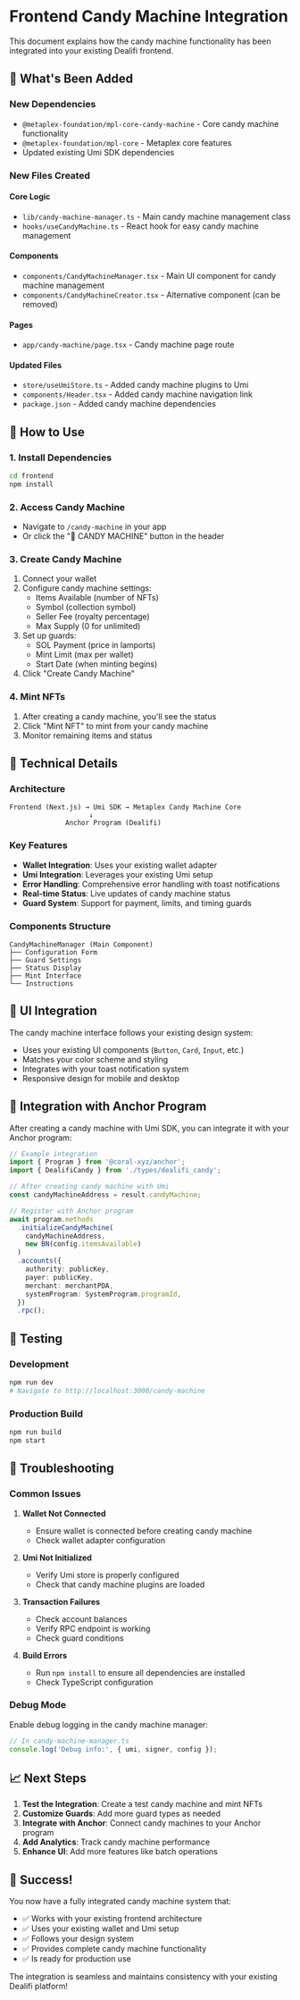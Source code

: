 # Frontend Candy Machine Integration

This document explains how the candy machine functionality has been integrated into your existing Dealifi frontend.

## 🎯 What's Been Added

### New Dependencies
- `@metaplex-foundation/mpl-core-candy-machine` - Core candy machine functionality
- `@metaplex-foundation/mpl-core` - Metaplex core features
- Updated existing Umi SDK dependencies

### New Files Created

#### Core Logic
- `lib/candy-machine-manager.ts` - Main candy machine management class
- `hooks/useCandyMachine.ts` - React hook for easy candy machine management

#### Components
- `components/CandyMachineManager.tsx` - Main UI component for candy machine management
- `components/CandyMachineCreator.tsx` - Alternative component (can be removed)

#### Pages
- `app/candy-machine/page.tsx` - Candy machine page route

#### Updated Files
- `store/useUmiStore.ts` - Added candy machine plugins to Umi
- `components/Header.tsx` - Added candy machine navigation link
- `package.json` - Added candy machine dependencies

## 🚀 How to Use

### 1. Install Dependencies
```bash
cd frontend
npm install
```

### 2. Access Candy Machine
- Navigate to `/candy-machine` in your app
- Or click the "🍭 CANDY MACHINE" button in the header

### 3. Create Candy Machine
1. Connect your wallet
2. Configure candy machine settings:
   - Items Available (number of NFTs)
   - Symbol (collection symbol)
   - Seller Fee (royalty percentage)
   - Max Supply (0 for unlimited)
3. Set up guards:
   - SOL Payment (price in lamports)
   - Mint Limit (max per wallet)
   - Start Date (when minting begins)
4. Click "Create Candy Machine"

### 4. Mint NFTs
1. After creating a candy machine, you'll see the status
2. Click "Mint NFT" to mint from your candy machine
3. Monitor remaining items and status

## 🔧 Technical Details

### Architecture
```
Frontend (Next.js) → Umi SDK → Metaplex Candy Machine Core
                    ↓
              Anchor Program (Dealifi)
```

### Key Features
- **Wallet Integration**: Uses your existing wallet adapter
- **Umi Integration**: Leverages your existing Umi setup
- **Error Handling**: Comprehensive error handling with toast notifications
- **Real-time Status**: Live updates of candy machine status
- **Guard System**: Support for payment, limits, and timing guards

### Components Structure
```
CandyMachineManager (Main Component)
├── Configuration Form
├── Guard Settings
├── Status Display
├── Mint Interface
└── Instructions
```

## 🎨 UI Integration

The candy machine interface follows your existing design system:
- Uses your existing UI components (`Button`, `Card`, `Input`, etc.)
- Matches your color scheme and styling
- Integrates with your toast notification system
- Responsive design for mobile and desktop

## 🔄 Integration with Anchor Program

After creating a candy machine with Umi SDK, you can integrate it with your Anchor program:

```typescript
// Example integration
import { Program } from '@coral-xyz/anchor';
import { DealifiCandy } from './types/dealifi_candy';

// After creating candy machine with Umi
const candyMachineAddress = result.candyMachine;

// Register with Anchor program
await program.methods
  .initializeCandyMachine(
    candyMachineAddress,
    new BN(config.itemsAvailable)
  )
  .accounts({
    authority: publicKey,
    payer: publicKey,
    merchant: merchantPDA,
    systemProgram: SystemProgram.programId,
  })
  .rpc();
```

## 🧪 Testing

### Development
```bash
npm run dev
# Navigate to http://localhost:3000/candy-machine
```

### Production Build
```bash
npm run build
npm start
```

## 🐛 Troubleshooting

### Common Issues

1. **Wallet Not Connected**
   - Ensure wallet is connected before creating candy machine
   - Check wallet adapter configuration

2. **Umi Not Initialized**
   - Verify Umi store is properly configured
   - Check that candy machine plugins are loaded

3. **Transaction Failures**
   - Check account balances
   - Verify RPC endpoint is working
   - Check guard conditions

4. **Build Errors**
   - Run `npm install` to ensure all dependencies are installed
   - Check TypeScript configuration

### Debug Mode
Enable debug logging in the candy machine manager:
```typescript
// In candy-machine-manager.ts
console.log('Debug info:', { umi, signer, config });
```

## 📈 Next Steps

1. **Test the Integration**: Create a test candy machine and mint NFTs
2. **Customize Guards**: Add more guard types as needed
3. **Integrate with Anchor**: Connect candy machines to your Anchor program
4. **Add Analytics**: Track candy machine performance
5. **Enhance UI**: Add more features like batch operations

## 🎉 Success!

You now have a fully integrated candy machine system that:
- ✅ Works with your existing frontend architecture
- ✅ Uses your existing wallet and Umi setup
- ✅ Follows your design system
- ✅ Provides complete candy machine functionality
- ✅ Is ready for production use

The integration is seamless and maintains consistency with your existing Dealifi platform!
